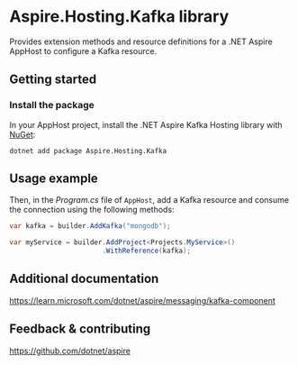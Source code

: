 # Aspire.Hosting.Kafka library

Provides extension methods and resource definitions for a .NET Aspire AppHost to configure a Kafka resource.

## Getting started

### Install the package

In your AppHost project, install the .NET Aspire Kafka Hosting library with [NuGet](https://www.nuget.org):

```dotnetcli
dotnet add package Aspire.Hosting.Kafka
```

## Usage example

Then, in the _Program.cs_ file of `AppHost`, add a Kafka resource and consume the connection using the following methods:

```csharp
var kafka = builder.AddKafka("mongodb");

var myService = builder.AddProject<Projects.MyService>()
                       .WithReference(kafka);
```

## Additional documentation
https://learn.microsoft.com/dotnet/aspire/messaging/kafka-component

## Feedback & contributing

https://github.com/dotnet/aspire
